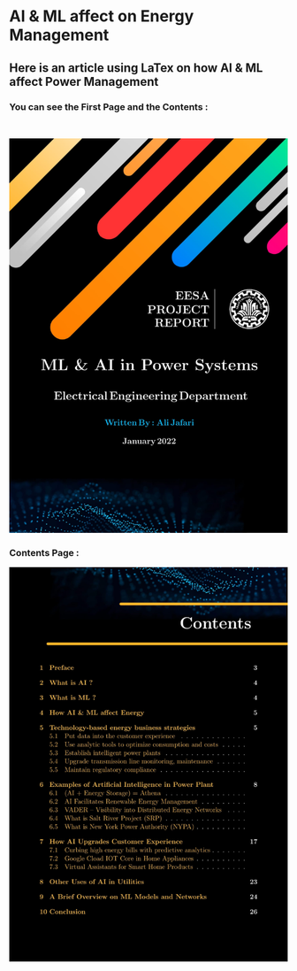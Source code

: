 # AI & ML affect on Energy Management
## Here is an article using LaTex on how AI &amp; ML affect Power Management

### You can see the First Page and the Contents :
<br />

![First Page](https://github.com/alijafari79/AI-ML-affect-on-Energy-management/blob/main/First.jpg?raw=true|width=50)

### Contents Page :

![Contents Page](https://github.com/alijafari79/AI-ML-affect-on-Energy-management/blob/main/Second.jpg?raw=true|width=50)
